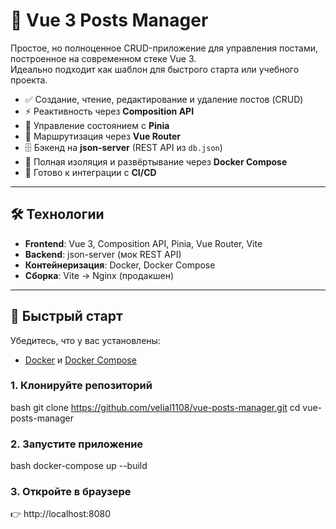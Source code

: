 # 📝 Vue 3 Posts Manager

Простое, но полноценное CRUD-приложение для управления постами, построенное на современном стеке Vue 3.  
Идеально подходит как шаблон для быстрого старта или учебного проекта.

- ✅ Создание, чтение, редактирование и удаление постов (CRUD)
- ⚡ Реактивность через **Composition API**
- 🧠 Управление состоянием с **Pinia**
- 🧭 Маршрутизация через **Vue Router**
- 🗄️ Бэкенд на **json-server** (REST API из `db.json`)
- 🐳 Полная изоляция и развёртывание через **Docker Compose**
- 🚀 Готово к интеграции с **CI/CD**

---

## 🛠️ Технологии

- **Frontend**: Vue 3, Composition API, Pinia, Vue Router, Vite
- **Backend**: json-server (мок REST API)
- **Контейнеризация**: Docker, Docker Compose
- **Сборка**: Vite → Nginx (продакшен)

---

## 🚀 Быстрый старт

Убедитесь, что у вас установлены:
- [Docker](https://www.docker.com/) и [Docker Compose](https://docs.docker.com/compose/)

### 1. Клонируйте репозиторий

bash
git clone https://github.com/velial1108/vue-posts-manager.git
cd vue-posts-manager

### 2. Запустите приложение
bash
docker-compose up --build

### 3. Откройте в браузере
👉 http://localhost:8080
